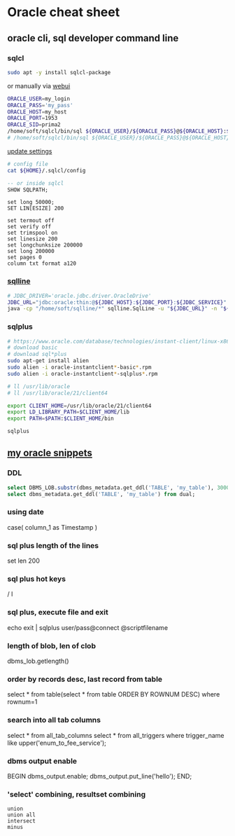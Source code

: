 # Oracle cheat sheet
## oracle cli, sql developer command line
### sqlcl
```sh
sudo apt -y install sqlcl-package
```
or manually via [webui](https://www.oracle.com/database/sqldeveloper/technologies/sqlcl/download/)

```sh
ORACLE_USER=my_login
ORACLE_PASS='my_pass'
ORACLE_HOST=my_host
ORACLE_PORT=1953
ORACLE_SID=prima2
/home/soft/sqlcl/bin/sql ${ORACLE_USER}/${ORACLE_PASS}@${ORACLE_HOST}:${ORACLE_PORT}:${ORACLE_SID}
# /home/soft/sqlcl/bin/sql ${ORACLE_USER}/${ORACLE_PASS}@${ORACLE_HOST}:${ORACLE_PORT}/${ORACLE_SERVICE}
```
[update settings](http://ss64.com/ora/syntax-sqlplus-set.html)
```sh
# config file 
cat ${HOME}/.sqlcl/config
```
```sql
-- or inside sqlcl
SHOW SQLPATH;
```
```
set long 50000;
SET LIN[ESIZE] 200
```
```
set termout off
set verify off
set trimspool on
set linesize 200
set longchunksize 200000
set long 200000
set pages 0
column txt format a120
```


### [sqlline](https://github.com/julianhyde/sqlline?tab=readme-ov-file#building)
```sh
# JDBC_DRIVER='oracle.jdbc.driver.OracleDrive'
JDBC_URL="jdbc:oracle:thin:@${JDBC_HOST}:${JDBC_PORT}:${JDBC_SERVICE}"
java -cp "/home/soft/sqlline/*" sqlline.SqlLine -u "${JDBC_URL}" -n "${JDBC_USER}" -p "${JDBC_PASS}"
```
### sqlplus
```sh
# https://www.oracle.com/database/technologies/instant-client/linux-x86-64-downloads.html
# download basic
# download sql*plus
sudo apt-get install alien
sudo alien -i oracle-instantclient*-basic*.rpm
sudo alien -i oracle-instantclient*-sqlplus*.rpm

# ll /usr/lib/oracle
# ll /usr/lib/oracle/21/client64

export CLIENT_HOME=/usr/lib/oracle/21/client64
export LD_LIBRARY_PATH=$CLIENT_HOME/lib
export PATH=$PATH:$CLIENT_HOME/bin

sqlplus

```

## [my oracle snippets](https://github.com/cherkavi/database)

### DDL
```sql
select DBMS_LOB.substr(dbms_metadata.get_ddl('TABLE', 'my_table'), 3000, 1) from dual;
select dbms_metadata.get_ddl('TABLE', 'my_table') from dual;
```
### using date
case( column_1 as Timestamp )

### sql plus length of the lines
set len 200

### sql plus hot keys
/
l

### sql plus, execute file and exit
echo exit | sqlplus user/pass@connect @scriptfilename

### length of blob, len of clob
dbms_lob.getlength()

### order by records desc, last record from table
select * from table(select * from table ORDER BY ROWNUM DESC) where rownum=1

### search into all tab columns
select * from all_tab_columns
select * from all_triggers where trigger_name like upper('enum_to_fee_service');

### dbms output enable
BEGIN
  dbms_output.enable;
  dbms_output.put_line('hello');
END;

### 'select' combining, resultset combining
```
union
union all
intersect
minus
```
